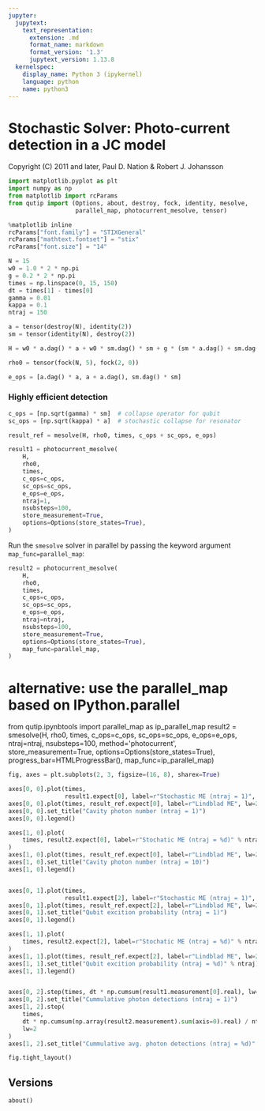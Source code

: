 ```yaml
---
jupyter:
  jupytext:
    text_representation:
      extension: .md
      format_name: markdown
      format_version: '1.3'
      jupytext_version: 1.13.8
  kernelspec:
    display_name: Python 3 (ipykernel)
    language: python
    name: python3
---
```


# Stochastic Solver: Photo-current detection in a JC model


Copyright (C) 2011 and later, Paul D. Nation & Robert J. Johansson

```python
import matplotlib.pyplot as plt
import numpy as np
from matplotlib import rcParams
from qutip import (Options, about, destroy, fock, identity, mesolve,
                   parallel_map, photocurrent_mesolve, tensor)

%matplotlib inline
rcParams["font.family"] = "STIXGeneral"
rcParams["mathtext.fontset"] = "stix"
rcParams["font.size"] = "14"
```

```python
N = 15
w0 = 1.0 * 2 * np.pi
g = 0.2 * 2 * np.pi
times = np.linspace(0, 15, 150)
dt = times[1] - times[0]
gamma = 0.01
kappa = 0.1
ntraj = 150
```

```python
a = tensor(destroy(N), identity(2))
sm = tensor(identity(N), destroy(2))
```

```python
H = w0 * a.dag() * a + w0 * sm.dag() * sm + g * (sm * a.dag() + sm.dag() * a)
```

```python
rho0 = tensor(fock(N, 5), fock(2, 0))
```

```python
e_ops = [a.dag() * a, a + a.dag(), sm.dag() * sm]
```

### Highly efficient detection

```python
c_ops = [np.sqrt(gamma) * sm]  # collapse operator for qubit
sc_ops = [np.sqrt(kappa) * a]  # stochastic collapse for resonator
```

```python
result_ref = mesolve(H, rho0, times, c_ops + sc_ops, e_ops)
```

```python
result1 = photocurrent_mesolve(
    H,
    rho0,
    times,
    c_ops=c_ops,
    sc_ops=sc_ops,
    e_ops=e_ops,
    ntraj=1,
    nsubsteps=100,
    store_measurement=True,
    options=Options(store_states=True),
)
```

Run the `smesolve` solver in parallel by passing the keyword argument `map_func=parallel_map`:

```python
result2 = photocurrent_mesolve(
    H,
    rho0,
    times,
    c_ops=c_ops,
    sc_ops=sc_ops,
    e_ops=e_ops,
    ntraj=ntraj,
    nsubsteps=100,
    store_measurement=True,
    options=Options(store_states=True),
    map_func=parallel_map,
)
```

<!-- #raw -->
# alternative: use the parallel_map based on IPython.parallel
from qutip.ipynbtools import parallel_map as ip_parallel_map
result2 = smesolve(H, rho0, times, c_ops=c_ops, sc_ops=sc_ops, e_ops=e_ops, 
                   ntraj=ntraj, nsubsteps=100, method='photocurrent',
                   store_measurement=True,
                   options=Options(store_states=True),
                   progress_bar=HTMLProgressBar(),
                   map_func=ip_parallel_map)
<!-- #endraw -->

```python
fig, axes = plt.subplots(2, 3, figsize=(16, 8), sharex=True)

axes[0, 0].plot(times,
                result1.expect[0], label=r"Stochastic ME (ntraj = 1)", lw=2)
axes[0, 0].plot(times, result_ref.expect[0], label=r"Lindblad ME", lw=2)
axes[0, 0].set_title("Cavity photon number (ntraj = 1)")
axes[0, 0].legend()

axes[1, 0].plot(
    times, result2.expect[0], label=r"Stochatic ME (ntraj = %d)" % ntraj, lw=2
)
axes[1, 0].plot(times, result_ref.expect[0], label=r"Lindblad ME", lw=2)
axes[1, 0].set_title("Cavity photon number (ntraj = 10)")
axes[1, 0].legend()


axes[0, 1].plot(times,
                result1.expect[2], label=r"Stochastic ME (ntraj = 1)", lw=2)
axes[0, 1].plot(times, result_ref.expect[2], label=r"Lindblad ME", lw=2)
axes[0, 1].set_title("Qubit excition probability (ntraj = 1)")
axes[0, 1].legend()

axes[1, 1].plot(
    times, result2.expect[2], label=r"Stochatic ME (ntraj = %d)" % ntraj, lw=2
)
axes[1, 1].plot(times, result_ref.expect[2], label=r"Lindblad ME", lw=2)
axes[1, 1].set_title("Qubit excition probability (ntraj = %d)" % ntraj)
axes[1, 1].legend()


axes[0, 2].step(times, dt * np.cumsum(result1.measurement[0].real), lw=2)
axes[0, 2].set_title("Cummulative photon detections (ntraj = 1)")
axes[1, 2].step(
    times,
    dt * np.cumsum(np.array(result2.measurement).sum(axis=0).real) / ntraj,
    lw=2
)
axes[1, 2].set_title("Cummulative avg. photon detections (ntraj = %d)" % ntraj)

fig.tight_layout()
```

## Versions

```python
about()
```
